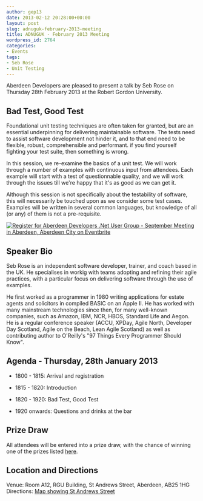 ```yaml
---
author: gep13
date: 2013-02-12 20:28:00+00:00
layout: post
slug: adnuguk-february-2013-meeting
title: ADNUGUK - February 2013 Meeting
wordpress_id: 2764
categories:
- Events
tags:
- Seb Rose
- Unit Testing
---
```


Aberdeen Developers are pleased to present a talk by Seb Rose on Thursday 28th February 2013 at the Robert Gordon University.




## **Bad Test, Good Test**




Foundational unit testing techniques are often taken for granted, but are an essential underpinning for delivering maintainable software. The tests need to assist software development not hinder it, and to that end need to be flexible, robust, comprehensible and performant. if you find yourself fighting your test suite, then something is wrong.




In this session, we re-examine the basics of a unit test. We will work through a number of examples with continuous input from attendees. Each example will start with a test of questionnable quality, and we will work through the issues till we're happy that it's as good as we can get it.




Although this session is not specifically about the testability of software, this will necessarily be touched upon as we consider some test cases. Examples will be written in several common languages, but knowledge of all (or any) of them is not a pre-requisite.







[![Register for Aberdeen Developers .Net User Group - September Meeting in Aberdeen, Aberdeen City  on Eventbrite](http://www.eventbrite.com/registerbutton?eid=2581657808)](http://adnuguk-feb2013.eventbrite.co.uk/?ebtv=C)




## Speaker Bio




Seb Rose is an independent software developer, trainer, and coach based in the UK. He specialises in workig with teams adopting and refining their agile practices, with a particular focus on delivering software through the use of examples.




He first worked as a programmer in 1980 writing applications for estate agents and solicitors in compiled BASIC on an Apple II. He has worked with many mainstream technologies since then, for many well-known companies, such as Amazon, IBM, NCR, HBOS, Standard Life and Aegon. He is a regular conference speaker (ACCU, XPDay, Agile North, Developer Day Scotland, Agile on the Beach, Lean Agile Scotland) as well as contributing author to O'Reilly's "97 Things Every Programmer Should Know".




## Agenda - Thursday, 28th January 2013






  * 1800 - 1815: Arrival and registration


  * 1815 - 1820: Introduction


  * 1820 - 1920: Bad Test, Good Test


  * 1920 onwards: Questions and drinks at the bar




## Prize Draw




All attendees will be entered into a prize draw, with the chance of winning one of the prizes listed [here](http://www.gep13.co.uk/blog/?p=107).




## Location and Directions




Venue: Room A12, RGU Building, St Andrews Street, Aberdeen, AB25 1HG Directions: [Map showing St Andrews Street](http://www.bing.com/maps/?v=2&cp=57.149542434132776~-2.102723645985436&lvl=17&dir=0&sty=c&eo=1&form=LMLTCC)
